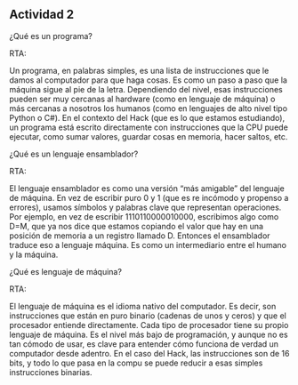 ## Actividad 2

¿Qué es un programa?

RTA: 

Un programa, en palabras simples, es una lista de instrucciones que le damos al computador para que haga cosas. Es como un paso a paso que la máquina sigue al pie de la letra. Dependiendo del nivel, esas instrucciones pueden ser muy cercanas al hardware (como en lenguaje de máquina) o más cercanas a nosotros los humanos (como en lenguajes de alto nivel tipo Python o C#). En el contexto del Hack (que es lo que estamos estudiando), un programa está escrito directamente con instrucciones que la CPU puede ejecutar, como sumar valores, guardar cosas en memoria, hacer saltos, etc.

¿Qué es un lenguaje ensamblador?

RTA: 

El lenguaje ensamblador es como una versión “más amigable” del lenguaje de máquina. En vez de escribir puro 0 y 1 (que es re incómodo y propenso a errores), usamos símbolos y palabras clave que representan operaciones. Por ejemplo, en vez de escribir 1110110000010000, escribimos algo como D=M, que ya nos dice que estamos copiando el valor que hay en una posición de memoria a un registro llamado D. Entonces el ensamblador traduce eso a lenguaje máquina. Es como un intermediario entre el humano y la máquina.

¿Qué es lenguaje de máquina?

RTA: 

El lenguaje de máquina es el idioma nativo del computador. Es decir, son instrucciones que están en puro binario (cadenas de unos y ceros) y que el procesador entiende directamente. Cada tipo de procesador tiene su propio lenguaje de máquina. Es el nivel más bajo de programación, y aunque no es tan cómodo de usar, es clave para entender cómo funciona de verdad un computador desde adentro. En el caso del Hack, las instrucciones son de 16 bits, y todo lo que pasa en la compu se puede reducir a esas simples instrucciones binarias.

